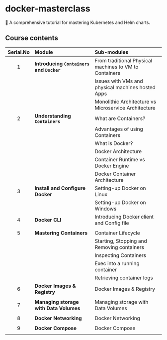 # docker-masterclass

:whale2: A comprehensive tutorial for mastering Kubernetes and Helm charts.

## Course contents

| Serial.No | Module                                    | Sub-modules                                            |
| :-------: | :---------------------------------------- | :----------------------------------------------------- |
|     1     | **Introducing `Containers` and `Docker`** | From traditional Physical machines to VM to Containers |
|           |                                           | Issues with VMs and physical machines hosted Apps      |
|           |                                           | Monolithic Architecture vs Microservice Architecture   |
|     2     | **Understanding `Containers`**            | What are Containers?                                   |
|           |                                           | Advantages of using Containers                         |
|           |                                           | What is Docker?                                        |
|           |                                           | Docker Architecture                                    |
|           |                                           | Container Runtime vs Docker Engine                     |
|           |                                           | Docker Container Architecture                          |
|     3     | **Install and Configure Docker**          | Setting-up Docker on Linux                             |
|           |                                           | Setting-up Docker on Windows                           |
|     4     | **Docker CLI**                            | Introducing Docker client and Config file                        |
|           |                                           |               |
|     5     | **Mastering Containers**                  | Container Lifecycle                                    |
|           |                                           | Starting, Stopping and Removing containers             |
|           |                                           | Inspecting Containers                                  |
|           |                                           | Exec into a running container                          |
|           |                                           | Retrieving container logs                              |
|     6     | **Docker Images & Registry**              | Docker Images & Registry                               |
||||
|     7     | **Managing storage with Data Volumes**    | Managing storage with Data Volumes                     |
||||
|     8     | **Docker Networking**                     | Docker Networking                                      |
||||
|     9     | **Docker Compose**                        | Docker Compose                                         |
|           |                                           |                                                        |

